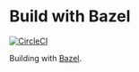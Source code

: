 # Build with Bazel

[![CircleCI](https://circleci.com/gh/sheeeng/omed-bazel.png?style=shield&circle-token=df3dc5f6efbc2a267f7805f05a5e91d2878be9fd)](https://circleci.com/gh/sheeeng/omed-bazel)

Building with [Bazel](https://bazel.build/).
